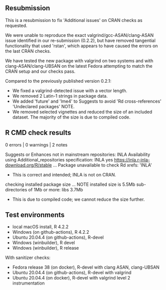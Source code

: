 ## Resubmission

This is a resubmission to fix 'Additional issues' on CRAN checks as requested.

We were unable to reproduce the exact valgrind/gcc-ASAN/clang-ASAN issue
identified in our re-submission (0.2.2), but have removed tangential
functionality that used 'rstan', which appears to have caused the errors on 
the last CRAN checks.

We have tested the new package with valgrind on two systems and
with clang-ASAN/clang-UBSAN on the latest Fedora attempting to match the CRAN
setup and our checks pass.

Compared to the previously published version 0.2.1:

* We fixed a valgrind-detected issue with a vector length.
* We removed 2 Latin-1 strings in package data.
* We added 'future' and 'lme4' to Suggests to avoid 'Rd cross-references'
  'Undeclared packages' NOTE.
* We removed selected vignettes and reduced the size of an included dataset.
  The majority of the size is due to compiled code.
  
## R CMD check results

0 errors | 0 warnings | 2 notes

Suggests or Enhances not in mainstream repositories:
  INLA
Availability using Additional_repositories specification:
  INLA   yes   https://inla.r-inla-download.org/R/stable
...
Package unavailable to check Rd xrefs: 'INLA'
  
* This is correct and intended; INLA is not on CRAN.

checking installed package size ... NOTE
    installed size is  5.5Mb
    sub-directories of 1Mb or more:
      libs   3.7Mb
      
* This is due to compiled code; we cannot reduce the size further.

## Test environments

* local macOS install, R 4.2.2
* Windows (on github-actions), R 4.2.2
* Ubuntu 20.04.4 (on github-actions), R-devel
* Windows (winbuilder), R devel
* Windows (winbuilder), R release

With sanitizer checks:
 
* Fedora release 38 (on docker), R-devel with clang ASAN, clang-UBSAN
* Ubuntu 20.04.4 (on github-actions), R-devel with valgrind
* Ubuntu 20.04.4 (on docker), R-devel with valgrind level 2 instrumentation
